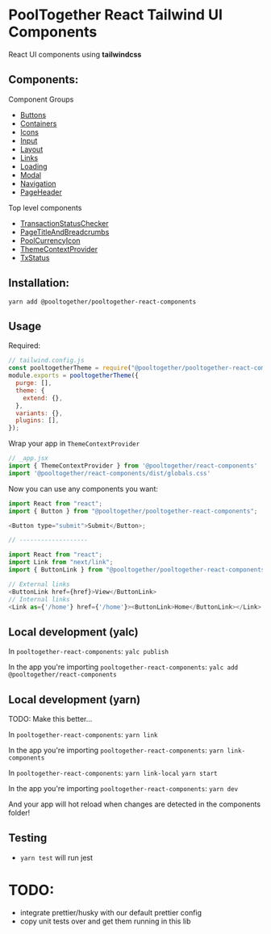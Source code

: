 # PoolTogether React Tailwind UI Components

React UI components using **tailwindcss**

## Components:

Component Groups
- [Buttons](https://github.com/pooltogether/pooltogether-react-components/tree/main/src/components/Buttons)
- [Containers](https://github.com/pooltogether/pooltogether-react-components/tree/main/src/components/Containers)
- [Icons](https://github.com/pooltogether/pooltogether-react-components/tree/main/src/components/Icons)
- [Input](https://github.com/pooltogether/pooltogether-react-components/tree/main/src/components/Input)
- [Layout](https://github.com/pooltogether/pooltogether-react-components/tree/main/src/components/Layout)
- [Links](https://github.com/pooltogether/pooltogether-react-components/tree/main/src/components/Links)
- [Loading](https://github.com/pooltogether/pooltogether-react-components/tree/main/src/components/Loading)
- [Modal](https://github.com/pooltogether/pooltogether-react-components/tree/main/src/components/Modal)
- [Navigation](https://github.com/pooltogether/pooltogether-react-components/tree/main/src/components/Navigation)
- [PageHeader](https://github.com/pooltogether/pooltogether-react-components/tree/main/src/components/PageHeader)

Top level components
- [TransactionStatusChecker](https://github.com/pooltogether/pooltogether-react-components/tree/main/src/components/TransactionStatusChecker)
- [PageTitleAndBreadcrumbs](https://github.com/pooltogether/pooltogether-react-components/tree/main/src/components/PageTitleAndBreadcrumbs.jsx)
- [PoolCurrencyIcon](https://github.com/pooltogether/pooltogether-react-components/tree/main/src/components/PoolCurrencyIcon.jsx)
- [ThemeContextProvider](https://github.com/pooltogether/pooltogether-react-components/tree/main/src/components/ThemeContextProvider.jsx)
- [TxStatus](https://github.com/pooltogether/pooltogether-react-components/tree/main/src/components/TxStatus.jsx)


## Installation:

`yarn add @pooltogether/pooltogether-react-components`

## Usage

Required:

```js
// tailwind.config.js
const pooltogetherTheme = require("@pooltogether/pooltogether-react-components");
module.exports = pooltogetherTheme({
  purge: [],
  theme: {
    extend: {},
  },
  variants: {},
  plugins: [],
});
```

Wrap your app in `ThemeContextProvider`
```js
// _app.jsx
import { ThemeContextProvider } from '@pooltogether/react-components'
import '@pooltogether/react-components/dist/globals.css'
```

Now you can use any components you want:

```js
import React from "react";
import { Button } from "@pooltogether/pooltogether-react-components";

<Button type="submit">Submit</Button>;

// -------------------

import React from "react";
import Link from "next/link";
import { ButtonLink } from "@pooltogether/pooltogether-react-components";

// External links
<ButtonLink href={href}>View</ButtonLink>
// Internal links
<Link as={'/home'} href={'/home'}><ButtonLink>Home</ButtonLink></Link>
```

## Local development (yalc)

In `pooltogether-react-components`:
`yalc publish`

In the app you're importing `pooltogether-react-components`:
`yalc add @pooltogether/react-components`


## Local development (yarn)

TODO: Make this better...

In `pooltogether-react-components`:
`yarn link`

In the app you're importing `pooltogether-react-components`:
`yarn link-components`

In `pooltogether-react-components`:
`yarn link-local`
`yarn start`

In the app you're importing `pooltogether-react-components`:
`yarn dev`

And your app will hot reload when changes are detected in the components folder!

## Testing

- `yarn test` will run jest

# TODO:

- integrate prettier/husky with our default prettier config
- copy unit tests over and get them running in this lib
